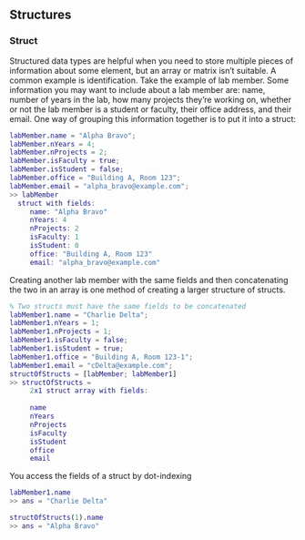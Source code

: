 ## Structures
### Struct
Structured data types are helpful when you need to store multiple pieces of information about some element, but an array or matrix isn’t suitable. 
A common example is identification. 
Take the example of lab member. 
Some information you may want to include about a lab member are: name, number of years in the lab, how many projects they’re working on, whether or not the lab member is a student or faculty, their office address, and their email. 
One way of grouping this information together is to put it into a struct:

```matlab
labMember.name = "Alpha Bravo";
labMember.nYears = 4;
labMember.nProjects = 2;
labMember.isFaculty = true;
labMember.isStudent = false;
labMember.office = "Building A, Room 123";
labMember.email = "alpha_bravo@example.com";
>> labMember
  struct with fields:
     name: "Alpha Bravo"
     nYears: 4
     nProjects: 2
     isFaculty: 1
     isStudent: 0
     office: "Building A, Room 123"
     email: "alpha_bravo@example.com"
```

Creating another lab member with the same fields and then concatenating the two in an array is one method of creating a larger structure of structs.

```matlab
% Two structs must have the same fields to be concatenated
labMember1.name = "Charlie Delta";
labMember1.nYears = 1;
labMember1.nProjects = 1;
labMember1.isFaculty = false;
labMember1.isStudent = true;
labMember1.office = "Building A, Room 123-1";
labMember1.email = "cDelta@example.com";
structOfStructs = [labMember; labMember1]
>> structOfStructs = 
     2x1 struct array with fields:
     
     name
     nYears
     nProjects
     isFaculty
     isStudent
     office
     email
```

You access the fields of a struct by dot-indexing

```matlab
labMember1.name
>> ans = "Charlie Delta"

structOfStructs(1).name
>> ans = "Alpha Bravo"
```

